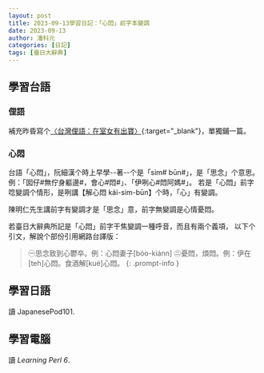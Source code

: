 ```yaml
---
layout: post
title: 2023-09-13學習日記：「心悶」前字本變調
date: 2023-09-13
author: 潘科元
categories: [日記]
tags: [臺日大辭典]
---
```

## 學習台語

### 俚語

補充昨昏寫个[〈台灣俚語：在室女有出寶〉](/posts/台灣俚語-在室女有出寶/){:target="_blank"}，單獨鋪一篇。

### 心悶

台語「心悶」，阮細漢个時上早學\--著\--个是「sim# būn#」，是「思念」个意思。
例：「囡仔#無佇身軀邊#，會心#悶#」、「伊咧心#悶阿媽#」。
若是「心悶」前字唸變調个情形，是咧講【解心悶 kái-sim-būn】个時，「心」有變調。

陳明仁先生講前字有變調才是「思念」意，前字無變調是心情憂悶。

若臺日大辭典所記是「心悶」前字干焦變調一種呼音，而且有兩个義項，
以下个引文，解說个部份引用網路台譯版：

> ㊀思念致到心鬱卒。例：心悶妻子[bóo-kiánn] 
㊁憂悶，煩悶。例：伊在[teh]心悶。食酒解[kué]心悶。
{: .prompt-info }

## 學習日語

讀 JapanesePod101.

## 學習電腦

讀 *Learning Perl 6*.
